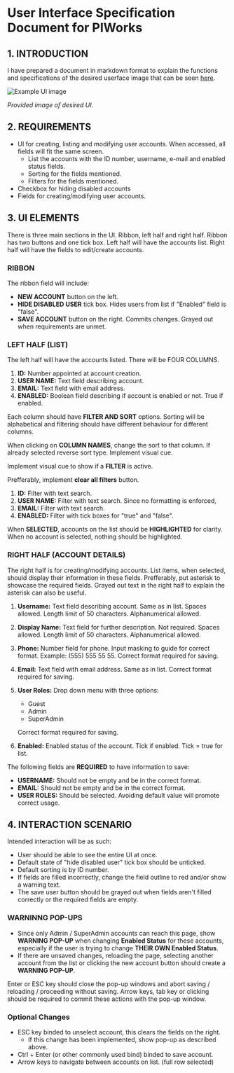 # User Interface Specification Document for PIWorks

## 1. INTRODUCTION

I have prepared a document in markdown format to explain the functions and specifications of the desired userface image that can be seen [here](https://lists.office.com/Images/969df1bb-97b6-44ef-9108-dc18a5fd96c2/298428f6-6729-4501-a9de-dcaf554877fe/T3L0G2MKUPU8GQUY8YHP00Z9RB/c2f1cb7e-5022-433a-93a2-1ac0b6ec1015).

![Example UI image](https://lists.office.com/Images/969df1bb-97b6-44ef-9108-dc18a5fd96c2/298428f6-6729-4501-a9de-dcaf554877fe/T3L0G2MKUPU8GQUY8YHP00Z9RB/c2f1cb7e-5022-433a-93a2-1ac0b6ec1015)

*Provided image of desired UI.*

## 2. REQUIREMENTS

- UI for creating, listing and modifying user accounts. When accessed, all fields will fit the same screen.
	- List the accounts with the ID number, username, e-mail and enabled status fields.
	- Sorting for the fields mentioned.
	- Filters for the fields mentioned.
- Checkbox for hiding disabled accounts
- Fields for creating/modifying user accounts.

## 3. UI ELEMENTS

There is three main sections in the UI. Ribbon, left half and right half. Ribbon has two buttons and one tick box. Left half will have the accounts list. Right half will have the fields to edit/create accounts.

### RIBBON

The ribbon field will include:

* **NEW ACCOUNT** button on the left.
* **HIDE DISABLED USER** tick box. Hides users from list if "Enabled" field is "false".
* **SAVE ACCOUNT** button on the right. Commits changes. Grayed out when requirements are unmet.


### LEFT HALF (LIST)

The left half will have the accounts listed.
There will be FOUR COLUMNS.

1) **ID:** Number appointed at account creation.
2) **USER NAME:** Text field describing account.
3) **EMAIL:** Text field with email address.
4) **ENABLED:** Boolean field describing if account is enabled or not. True if enabled.

Each column should have **FILTER AND SORT** options. Sorting will be alphabetical and filtering should have different behaviour for different columns. 

When clicking on **COLUMN NAMES**, change the sort to that column. If already selected reverse sort type. Implement visual cue.

Implement visual cue to show if a **FILTER** is active.

Prefferably, implement **clear all filters** button.

1) **ID:** Filter with text search.
2) **USER NAME:** Filter with text search. Since no formatting is enforced, 
3) **EMAIL:** Filter with text search.
4) **ENABLED:** Filter with tick boxes for "true" and "false".

When **SELECTED**, accounts on the list should be **HIGHLIGHTED** for clarity. When no account is selected, nothing should be highlighted.

### RIGHT HALF (ACCOUNT DETAILS)

The right half is for creating/modifying accounts.
List items, when selected, should display their information in these fields.
Prefferably, put asterisk to showcase the required fields. Grayed out text in the right half to explain the asterisk can also be useful.

1) **Username:** Text field describing account. Same as in list. Spaces allowed. Length limit of 50 characters. Alphanumerical allowed.
2) **Display Name:** Text field for further description. Not required. Spaces allowed. Length limit of 50 characters. Alphanumerical allowed.
3) **Phone:** Number field for phone. Input masking to guide for correct format. Example: (555) 555 55 55. Correct format required for saving.
4) **Email:** Text field with email address. Same as in list. Correct format required for saving.
5) **User Roles:** Drop down menu with three options:
	* Guest
	* Admin
	* SuperAdmin
	
	Correct format required for saving.
6) **Enabled:** Enabled status of the account. Tick if enabled. Tick = true for list.

The following fields are **REQUIRED** to have information to save:
* **USERNAME:** Should not be empty and be in the correct format.
* **EMAIL:** Should not be empty and be in the correct format.
* **USER ROLES:** Should be selected. Avoiding default value will promote correct usage.

## 4. INTERACTION SCENARIO

Intended interaction will be as such:

* User should be able to see the entire UI at once.
* Default state of "hide disabled user" tick box should be unticked.
* Default sorting is by ID number.
* If fields are filled incorrectly, change the field outline to red and/or show a warning text.
* The save user button should be grayed out when fields aren't filled correctly or the required fields are empty.

### WARNINNG POP-UPS

* Since only Admin / SuperAdmin accounts can reach this page, show **WARNING POP-UP** when changing **Enabled Status** for these accounts, especially if the user is trying to change **THEIR OWN Enabled Status**.
* If there are unsaved changes, reloading the page, selecting another account from the list or clicking the new account button should create a **WARNING POP-UP**.

Enter or ESC key should close the pop-up windows and abort saving / reloading / proceeding without saving. Arrow keys, tab key or clicking should be required to commit these actions with the pop-up window.

### Optional Changes
* ESC key binded to unselect account, this clears the fields on the right. 
	* If this change has been implemented, show pop-up as described above.
* Ctrl + Enter (or other commonly used bind) binded to save account.
* Arrow keys to navigate between accounts on list. (full row selected)

